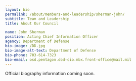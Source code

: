```yaml
---
layout: bio
permalink: /about/members-and-leadership/sherman-john/
subtitle: Team and Leadership
title: About Our Council

name: John Sherman
position: Acting Chief Information Officer
agency: Department of Defense
bio-image: /DD.jpg
bio-image-alt-text: Department of Defense
bio-phone: 703-614-7323
bio-email: osd.pentagon.dod-cio.mbx.front-office@mail.mil
---
```


Official biography information coming soon.